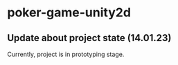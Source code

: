 # poker-game-unity2d

## Update about project state (14.01.23)

Currently, project is in prototyping stage.